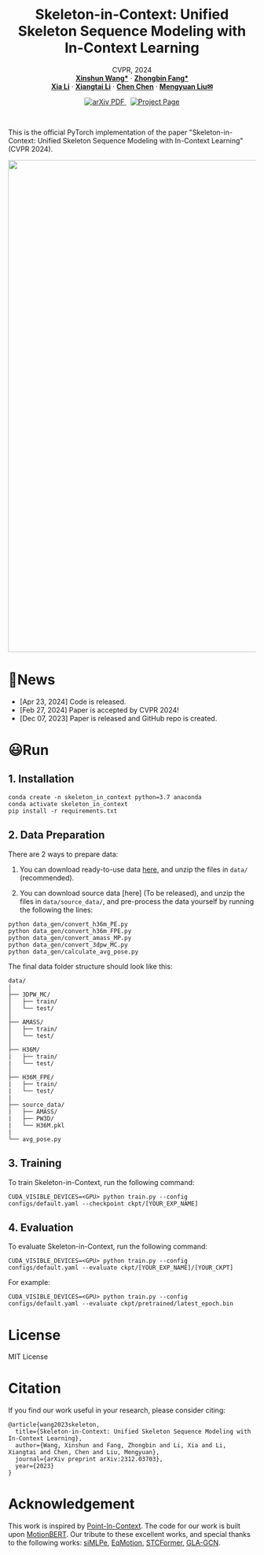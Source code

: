 <p align="center">
  <h1 align="center">Skeleton-in-Context: Unified Skeleton Sequence Modeling with In-Context Learning</h1>
  <p align="center">
    CVPR, 2024
    <br />
    <a href="https://github.com/BradleyWang0416/"><strong>Xinshun Wang*</strong></a>
    ·
    <a href="https://github.com/fanglaosi/"><strong>Zhongbin Fang*</strong></a>
    <br />
    <a href="https://xialipku.github.io/"><strong>Xia Li</strong></a>
    ·
    <a href="https://lxtgh.github.io/"><strong>Xiangtai Li</strong></a>
    ·
    <a href="https://www.crcv.ucf.edu/chenchen/"><strong>Chen Chen</strong></a>
    ·
    <a href="https://www.ece.pku.edu.cn/info/1046/2596.htm"><strong>Mengyuan Liu✉</strong></a>
  </p>

  <p align="center">
    <a href='https://arxiv.org/abs/2306.08659'>
      <img src='https://img.shields.io/badge/Paper-PDF-green?style=flat&logo=arXiv&logoColor=green' alt='arXiv PDF'>
    </a>
    <a href='https://fanglaosi.github.io/Point-In-Context_Pages/' style='padding-left: 0.5rem;'>
      <img src='https://img.shields.io/badge/Project-Page-blue?style=flat&logo=Google%20chrome&logoColor=blue' alt='Project Page'>
    </a>
  </p>
<br />

This is the official PyTorch implementation of the paper "Skeleton-in-Context: Unified Skeleton Sequence Modeling with In-Context Learning" (CVPR 2024).

<div  align="center">    
 <img src="./assets/imgs/Teaser_v2_00.jpg" width = 1000  align=center />
</div>

<!-- ⭐ Our work is the **_first_** to explore in-context learning in 3D point clouds, including task definition, benchmark, and baseline models. -->

# 🙂News
- [Apr 23, 2024] Code is released.
- [Feb 27, 2024] Paper is accepted by CVPR 2024!
- [Dec 07, 2023] Paper is released and GitHub repo is created.

<!-- # ⚡Features

## In-context learning for 3D understanding


- The first work to explore the application of in-context learning in the 3D domain.
- A new framework for tackling multiple tasks (four tasks), which are unified into the same input-output space.
- Can improve the performance of our Point-In-Context (Sep & Cat) by selecting higher-quality prompts.

## New benchmark

- A new multi-task benchmark for evaluating the capability of processing multiple tasks, including reconstruction, denoising, registration, and part segmentation.

## Strong performance

- Surpasses classical models (PointNet, DGCNN, PCT, PointMAE), which are equipped with multi-task heads.
- Surpasses even task-specific models (PointNet, DGCNN, PCT) on registration when given higher-quality prompts. -->

# 😃Run

## 1. Installation
```
conda create -n skeleton_in_context python=3.7 anaconda
conda activate skeleton_in_context
pip install -r requirements.txt
```

## 2. Data Preparation

There are 2 ways to prepare data:

1. You can download ready-to-use data [here]([https://drive.google.com/drive/folders/1NYsgUGdHzWFK_OPwVUm-cl8y-T1Q4MWG](https://drive.google.com/drive/folders/1NYsgUGdHzWFK_OPwVUm-cl8y-T1Q4MWG?usp=sharing)), and unzip the files in ```data/``` (recommended).

2. You can download source data [here] (To be released), and unzip the files in ```data/source_data/```, and pre-process the data yourself by running the following the lines:

```
python data_gen/convert_h36m_PE.py
python data_gen/convert_h36m_FPE.py
python data_gen/convert_amass_MP.py
python data_gen/convert_3dpw_MC.py
python data_gen/calculate_avg_pose.py
```

The final data folder structure should look like this:
```
data/
│
├── 3DPW_MC/
│   ├── train/
│   └── test/
│
├── AMASS/
│   ├── train/
│   └── test/
│
├── H36M/
|   ├── train/
|   └── test/
│
├── H36M_FPE/
|   ├── train/
|   └── test/
|
├── source_data/
|   ├── AMASS/
|   ├── PW3D/
|   └── H36M.pkl
|
└── avg_pose.py
```

## 3. Training
To train Skeleton-in-Context, run the following command:

```
CUDA_VISIBLE_DEVICES=<GPU> python train.py --config configs/default.yaml --checkpoint ckpt/[YOUR_EXP_NAME]
```

## 4. Evaluation
To evaluate Skeleton-in-Context, run the following command:
```
CUDA_VISIBLE_DEVICES=<GPU> python train.py --config configs/default.yaml --evaluate ckpt/[YOUR_EXP_NAME]/[YOUR_CKPT]
```
For example:
```
CUDA_VISIBLE_DEVICES=<GPU> python train.py --config configs/default.yaml --evaluate ckpt/pretrained/latest_epoch.bin
```


<!--# 📚Pretrained Models

Coming soon-->
<!-- | Name                                  | Params | Rec. (CD↓) | Deno. (CD↓) | Reg. (CD↓) | Part Seg. (mIOU↑) |
|---------------------------------------|:------:|:----------:|:----------:|:---------:|:-----------------:|
| [PIC-Sep](https://drive.google.com/file/d/1Dkq5V9LNNGBgxWcPo8tkWC05Yi7DCre3/view?usp=sharing)     | **28.9M**  |  **4.4**   |    **7.5**     |    **8.6**    |     **78.60**     |
| [PIC-Cat](https://drive.google.com/file/d/1Dkq5V9LNNGBgxWcPo8tkWC05Yi7DCre3/view?usp=sharing) | **29.0M**  |  **4.9**   |    **6.0**     |   **14.4**    |     **79.75**     |

> The above results are reimplemented  and are basically consistent with the results reported in the paper. -->

<!-- # ✋Visualization
In-context inference demo (part segmentation, denoising, registration). Our Point-In-Context is designed to perform various tasks on a given query point cloud, adapting its operations based on different prompt pairs. Notably, the PIC has the ability to accurately predict the correct point cloud, even when provided with a clean input point cloud for the denoising task.

![in-context_demo](./assets/gifs/in-context_demo.gif)

Visualization of predictions obtained by our PIC-Sep and their corresponding targets in different point cloud tasks.

![visual](./assets/imgs/visualization_main_00.jpg) -->

# License
MIT License

# Citation
If you find our work useful in your research, please consider citing: 
```
@article{wang2023skeleton,
  title={Skeleton-in-Context: Unified Skeleton Sequence Modeling with In-Context Learning},
  author={Wang, Xinshun and Fang, Zhongbin and Li, Xia and Li, Xiangtai and Chen, Chen and Liu, Mengyuan},
  journal={arXiv preprint arXiv:2312.03703},
  year={2023}
}
```

# Acknowledgement

This work is inspired by [Point-In-Context](https://github.com/fanglaosi/Point-In-Context/). The code
for our work is built upon [MotionBERT](https://github.com/Walter0807/MotionBERT).
Our tribute to these excellent works, and special thanks to the following works: [siMLPe](https://github.com/dulucas/siMLPe), [EqMotion](https://github.com/MediaBrain-SJTU/EqMotion), [STCFormer](https://github.com/zhenhuat/STCFormer), [GLA-GCN](https://github.com/bruceyo/GLA-GCN).
<!-- Thanks to the following excellent works: [PointNet](https://github.com/fxia22/pointnet.pytorch), [DGCNN](https://github.com/WangYueFt/dgcnn), [PCT](https://github.com/MenghaoGuo/PCT), [Point-BERT](https://github.com/lulutang0608/Point-BERT), [ACT](https://github.com/RunpeiDong/ACT), [I2P-MAE](https://github.com/ZrrSkywalker/I2P-MAE), [ReCon](https://github.com/qizekun/ReCon);  -->
